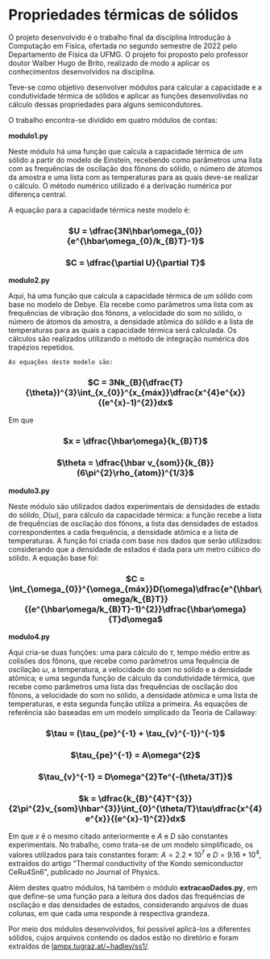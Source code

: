 # Propriedades térmicas de sólidos

  O projeto desenvolvido é o trabalho final da disciplina Introdução à Computação em Física, ofertada no segundo semestre de 2022 pelo Departamento de Física da UFMG. O projeto foi proposto pelo professor doutor Walber Hugo de Brito, realizado de modo a aplicar os conhecimentos desenvolvidos na disciplina.

  Teve-se como objetivo desenvolver módulos para calcular a capacidade e a condutividade térmica de sólidos e aplicar as funções desenvolivdas no cálculo dessas propriedades para alguns semicondutores.

  O trabalho encontra-se dividido em quatro módulos de contas:
  
**modulo1.py**

  Neste módulo há uma função que calcula a capacidade térmica de um sólido a partir do modelo de Einstein, recebendo como parâmetros uma lista com as frequências de oscilação dos fônons do sólido, o número de átomos da amostra e uma lista com as temperaturas para as quais deve-se realizar o cálculo. O método numérico utilizado é a derivação numérica por diferença central.
  
  A equação para a capacidade térmica neste modelo é:
  
  <h3 align="center"> $U = \dfrac{3N\hbar\omega_{0}}{e^{\hbar\omega_{0}/k_{B}T}-1}$ </h3>
  <h3 align="center"> $C = \dfrac{\partial U}{\partial T}$ </h3>
  
**modulo2.py**

  Aqui, há uma função que calcula a capacidade térmica de um sólido com base no modelo de Debye. Ela recebe como parâmetros uma lista com as frequências de vibração dos fônons, a velocidade do som no sólido, o número de átomos da amostra, a densidade atômica do sólido e a lista de temperaturas para as quais a capacidade térmica será calculada. Os cálculos são realizados utilizando o método de integração numérica dos trapézios repetidos.
  
    As equações deste modelo são:
    
  <h3 align="center"> $C = 3Nk_{B}(\dfrac{T}{\theta})^{3}\int_{x_{0}}^{x_{máx}}\dfrac{x^{4}e^{x}}{(e^{x}-1)^{2}}dx$ </h3>

  Em que

  <h3 align="center"> $x = \dfrac{\hbar\omega}{k_{B}T}$ </h3>
  <h3 align="center"> $\theta = \dfrac{\hbar v_{som}}{k_{B}}(6\pi^{2}\rho_{atom})^{1/3}$ </h3>

**modulo3.py**

  Neste módulo são utilizados dados experimentais de densidades de estado do sólido, $D(\omega)$, para cálculo da capacidade térmica: a função recebe a lista de frequências de oscilação dos fônons, a lista das densidades de estados correspondentes a cada frequência, a densidade atômica e a lista de temperaturas. A função foi criada com base nos dados que serão utilizados: considerando que a densidade de estados é dada para um metro cúbico do sólido. A equação base foi:
    
  <h3 align="center"> $C = \int_{\omega_{0}}^{\omega_{máx}}D(\omega)\dfrac{e^{\hbar\omega/k_{B}T}}{(e^{\hbar\omega/k_{B}T}-1)^{2}}\dfrac{\hbar\omega}{T}d\omega$ </h3>

**modulo4.py**

  Aqui cria-se duas funções: uma para cálculo do $\tau$, tempo médio entre as colisões dos fônons, que recebe como parâmetros uma fequência de oscilação $\omega$, a temperatura, a velocidade do som no sólido e a densidade atômica; e uma segunda função de cálculo da condutividade térmica, que recebe como parâmetros uma lista das frequências de oscilação dos fônons, a velocidade do som no sólido, a densidade atômica e uma lista de temperaturas, e esta segunda função utiliza a primeira.
  As equações de referência são baseadas em um modelo simplicado da Teoria de Callaway:
  
  <h3 align="center"> $\tau = (\tau_{pe}^{-1} + \tau_{v}^{-1})^{-1}$ </h3>
  <h3 align="center"> $\tau_{pe}^{-1} = A\omega^{2}$ </h3>
  <h3 align="center"> $\tau_{v}^{-1} = D\omega^{2}Te^{-(\theta/3T)}$ </h3>
  <h3 align="center"> $k = \dfrac{k_{B}^{4}T^{3}}{2\pi^{2}v_{som}\hbar^{3}}\int_{0}^{\theta/T}\tau\dfrac{x^{4}e^{x}}{(e^{x}-1)^{2}}dx$ </h3>
  
  Em que $x$ é o mesmo citado anteriormente e $A$ e $D$ são constantes experimentais. No trabalho, como trata-se de um modelo simplificado, os valores utilizados para tais constantes foram: $A=2.2 * 10^{7}$ e $D=9.16 * 10^{4}$, extraídos do artigo "Thermal conductivity of the Kondo semiconductor
CeRu4Sn6", publicado no Journal of Physics.


Além destes quatro módulos, há também o módulo **extracaoDados.py**, em que define-se uma função para a leitura dos dados das frequências de oscilação e das densidades de estados, considerando arquivos de duas colunas, em que cada uma responde à respectiva grandeza.

Por meio dos módulos desenvolvidos, foi possível aplicá-los a diferentes sólidos, cujos arquivos contendo os dados estão no diretório e foram extraídos de [lampx.tugraz.at/~hadley/ss1/](http://lampx.tugraz.at/~hadley/ss1/). 


